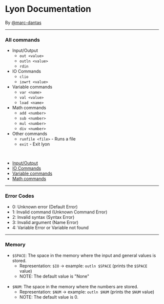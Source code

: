 # Lyon Documentation
By [@marc-dantas](https://gitub.com/marc-dantas)

<hr>

### All commands
- Input/Output
    + `out <value>`
    + `outln <value>`
    + `rdin`
- IO Commands
    + `clio`
    + `iowrt <value>`
- Variable commands
    + `var <name>`
    + `val <value>`
    + `load <name>`
- Math commands
    + `add <number>`
    + `sub <number>`
    + `mul <number>`
    + `div <number>`
- Other commands
    + `runfile <file>` - Runs a file
    + `exit` - Exit lyon

<br>

- [Input/Output](./input-output.md)
- [IO Commands](./io-commands.md)
- [Variable commands](./variable-commands.md)
- [Math commands](./math-commands.md)

<hr>

### Error Codes
- 0: Unknown error (Default Error)
- 1: Invalid command (Unknown Command Error)
- 2: Invalid syntax (Syntax Error)
- 3: Invalid argument (Name Error)
- 4: Variable Error or Variable not found

<hr>

### Memory
- `$SPACE`: The space in the memory where the input and general values is stored.
    + Representation: `$IO` -> example: `outln $SPACE` (prints the `$SPACE` value)
    + NOTE: The default value is "None"
<br><br>
- `$NUM`: The space in the memory where the numbers are stored.
    + Representation: `$NUM` -> example: `outln $NUM` (prints the `$NUM` value)
    + NOTE: The default value is 0.